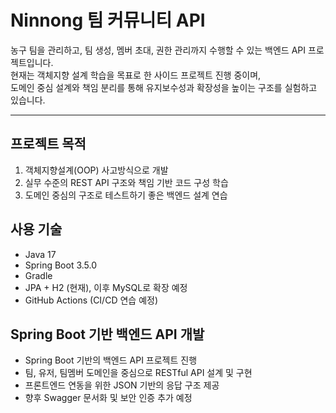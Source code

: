 # Ninnong 팀 커뮤니티 API

농구 팀을 관리하고, 팀 생성, 멤버 초대, 권한 관리까지 수행할 수 있는 백엔드 API 프로젝트입니다.  
현재는 객체지향 설계 학습을 목표로 한 사이드 프로젝트 진행 중이며,  
도메인 중심 설계와 책임 분리를 통해 유지보수성과 확장성을 높이는 구조를 실험하고 있습니다.

---

## 프로젝트 목적

1. 객체지향설계(OOP) 사고방식으로 개발
2. 실무 수준의 REST API 구조와 책임 기반 코드 구성 학습
3. 도메인 중심의 구조로 테스트하기 좋은 백엔드 설계 연습

## 사용 기술

- Java 17
- Spring Boot 3.5.0
- Gradle
- JPA + H2 (현재), 이후 MySQL로 확장 예정
- GitHub Actions (CI/CD 연습 예정)

## Spring Boot 기반 백엔드 API 개발

-	Spring Boot 기반의 백엔드 API 프로젝트 진행
-	팀, 유저, 팀멤버 도메인을 중심으로 RESTful API 설계 및 구현
-	프론트엔드 연동을 위한 JSON 기반의 응답 구조 제공
-	향후 Swagger 문서화 및 보안 인증 추가 예정
